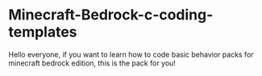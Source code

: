 # Minecraft-Bedrock-c-coding-templates
Hello everyone, if you want to learn how to code basic behavior packs for minecraft bedrock edition, this is the pack for you!
